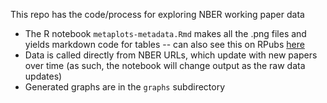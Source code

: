 This repo has the code/process for exploring NBER working paper data

- The R notebook `metaplots-metadata.Rmd` makes all the .png files and yields markdown code for tables -- can also see this on RPubs [here](https://rpubs.com/apalbright/metaplots-metadata)
- Data is called directly from NBER URLs, which update with new papers over time (as such, the notebook will change output as the raw data updates)
- Generated graphs are in the `graphs` subdirectory
